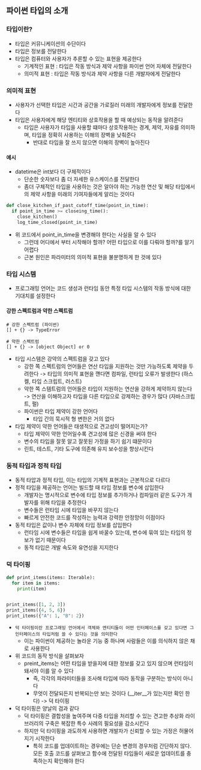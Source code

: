 ## 파이썬 타입의 소개

### 타입이란?

- 타입은 커뮤니케이션의 수단이다
- 타입은 정보를 전달한다
- 타입은 컴퓨터와 사용자가 추론할 수 있는 표현을 제공한다
    - 기계적인 표현 : 타입은 작동 방식과 제약 사항을 파이썬 언어 자체에 전달한다
    - 의미적 표현 : 타입은 작동 방식과 제약 사항을 다른 개발자에게 전달한다

### 의미적 표현

- 사용자가 선택한 타입은 시간과 공간을 가로질러 미래의 개발자에게 정보를 전달한다
- 타입은 사용자에게 해당 엔티티와 상호작용을 할 때 예상되는 동작을 알려준다
  - 타입은 사용자가 타입을 사용할 떄마다 상호작용하는 경계, 제약, 자유를 의미하며, 타입을 정확히 사용하는 이해의 장벽을 낮춰준다
    - 반대로 타입을 잘 쓰지 않으면 이해의 장벽이 높아진다

#### 예시

- datetime은 int보다 더 구체적이다
    - 단순한 숫자보다 좀 더 자세한 유스케이스를 전달한다
    - 좀더 구체적인 타입을 사용하는 것은 알아야 하는 가능한 연산 및 해당 타입에서의 제약 사항을 미래의 기여자들에게 알리는 것이다

```python
def close_kitchen_if_past_cutoff_time(point_in_time):
  if point_in_time >= closeing_time():
    close_kitchen()
    log_time_closed(point_in_time)
```

- 위 코드에서 point_in_time을 변경해야 한다는 사실을 알 수 있다
    - 그런데 어디에서 부터 시작해야 할까? 어떤 타입으로 이를 다뤄야 할까?를 알기 어렵다
    - 근본 원인은 파라미터의 의미적 표현을 불분명하게 한 것에 있다

### 타입 시스템

- 프로그래밍 언어는 코드 생성과 런타임 동안 특정 타입 시스템의 작동 방식에 대한 기대치를 설정한다

#### 강한 스펙트럼과 약한 스펙트럼

```
# 강한 스펙트럼 (파이썬)
[] + {} -> TypeError

# 약한 스펙트럼 
[] + {} -> [object Object] or 0
```

- 타입 시스템은 강약의 스펙트럼을 갖고 있다
    - 강한 쪽 스펙트럼의 언어들은 연산 타입을 지원하는 것만 가능하도록 제약을 두려한다 -> 타입의 의미적 표현을 꺤다면 컴파일, 런타입 오류가 발생한다 (하스켈, 타입 스크립트, 러스트)
    - 약한 쪽 스템트럼의 언어들은 타입이 지원하는 연산을 강하게 제약하지 않는다 -> 연산을 이해하고자 타입을 다른 타입으로 강제하는 경우가 많다 (자바스크립트, 펄)
    - 파이썬은 타입 제약이 강한 언어다
        - 타입 간의 묵시적 형 변한은 거의 없다
- 타입 제약이 약한 언어들은 태생적으로 견고성이 떨어지는가?
    - 타입 제약이 약한 언어일수록 견고성에 많은 신경을 써야 한다
    - 변수의 타입을 잘못 알고 잘못된 가정을 하기 쉽기 떄문이다
    - 린트, 테스트, 기타 도구에 의존해 유지 보수성을 향상시킨다

### 동적 타입과 정적 타입

- 동적 타압과 정적 타입, 이는 타입의 기계적 표현과는 근본적으로 다르다
- 정적 타입을 제공하는 언어는 빌드할 때 타입 정보를 변수에 삽입한다
    - 개발자는 명시적으로 변수에 타입 정보를 추가하거나 컴파일러 같은 도구가 개발자를 위해 타입을 추정한다
    - 변수들은 런타임 시에 타입을 바꾸지 않는다
    - 빠르게 안전한 코드를 작성하는 능력과 강력한 안정망이 이점이다
- 동적 타입은 값이나 변수 자체에 타입 정보를 삽입한다
    - 런타임 시에 변수들은 타입을 쉽게 바꿀수 있는데, 변수에 묶여 있는 타입의 정보가 없기 때문이다
    - 동적 타입은 개발 속도와 유연성을 지지한다

### 덕 타이핑

```python
def print_items(items: Iterable):
  for item in items:
    print(item)


print_items([1, 2, 3])
print_items({4, 5, 6})
print_items({"A": 1, "B": 2})
```

- `덕 타이핑이란 프로그래밍 언어에서 객체와 엔티티들이 어떤 인터페이스를 갖고 있다면 그 인터페이스의 타입처럼 쓸 수 있다는 것을 의미한다`
  - 이는 파이썬이 제공하는 놀라운 기능 중 하나며 사람들은 이를 의식하지 않은 채로 사용한다
- 위 코드의 동작 방식을 살펴보자
  - preint_items는 어떤 타입을 받을지에 대한 정보를 갖고 있지 않으며 런타임이 돼서야 이를 알 수 있다
    - 즉, 각각의 파라미터들을 조사해 타입에 따라 동작을 구분하는 방식이 아니다
    - 무엇이 전달되든지 반복되는만 보는 것이다 (__iter__가 있는지만 확인 한다) -> 덕 타이핑
- 덕 타이핑은 양날의 검과 같다
    - 덕 타이핑은 결합성을 높여주며 다중 타입을 처리할 수 있는 견고한 추상화 라이브러리의 구축은 복잡한 특수 사례의 필요성을 감소시킨다
    - 하지만 덕 타이핑을 과도하게 사용하면 개발자가 신뢰할 수 있는 가정은 허물어 지기 시작한다
      - 특히 코드를 업데이트하는 경우에는 단순 변경의 경우처럼 간단하지 않다. 모든 호출 코드를 살펴보고 함수에 전달된 타입들이 새로운 업데이트를 충족하는지 확인해야 한다 







